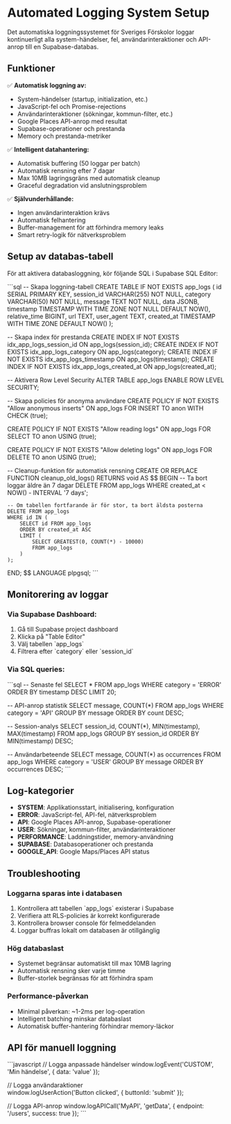 # Automated Logging System Setup

Det automatiska loggningssystemet för Sveriges Förskolor loggar kontinuerligt alla system-händelser, fel, användarinteraktioner och API-anrop till en Supabase-databas.

## Funktioner

✅ **Automatisk loggning av:**
- System-händelser (startup, initialization, etc.)
- JavaScript-fel och Promise-rejections
- Användarinteraktioner (sökningar, kommun-filter, etc.)
- Google Places API-anrop med resultat
- Supabase-operationer och prestanda
- Memory och prestanda-metriker

✅ **Intelligent datahantering:**
- Automatisk buffering (50 loggar per batch)
- Automatisk rensning efter 7 dagar
- Max 10MB lagringsgräns med automatisk cleanup
- Graceful degradation vid anslutningsproblem

✅ **Självunderhållande:**
- Ingen användarinteraktion krävs
- Automatisk felhantering
- Buffer-management för att förhindra memory leaks
- Smart retry-logik för nätverksproblem

## Setup av databas-tabell

För att aktivera databasloggning, kör följande SQL i Supabase SQL Editor:

\`\`\`sql
-- Skapa loggning-tabell
CREATE TABLE IF NOT EXISTS app_logs (
    id SERIAL PRIMARY KEY,
    session_id VARCHAR(255) NOT NULL,
    category VARCHAR(50) NOT NULL,
    message TEXT NOT NULL,
    data JSONB,
    timestamp TIMESTAMP WITH TIME ZONE NOT NULL DEFAULT NOW(),
    relative_time BIGINT,
    url TEXT,
    user_agent TEXT,
    created_at TIMESTAMP WITH TIME ZONE DEFAULT NOW()
);

-- Skapa index för prestanda
CREATE INDEX IF NOT EXISTS idx_app_logs_session_id ON app_logs(session_id);
CREATE INDEX IF NOT EXISTS idx_app_logs_category ON app_logs(category);
CREATE INDEX IF NOT EXISTS idx_app_logs_timestamp ON app_logs(timestamp);
CREATE INDEX IF NOT EXISTS idx_app_logs_created_at ON app_logs(created_at);

-- Aktivera Row Level Security
ALTER TABLE app_logs ENABLE ROW LEVEL SECURITY;

-- Skapa policies för anonyma användare
CREATE POLICY IF NOT EXISTS "Allow anonymous inserts" ON app_logs
    FOR INSERT 
    TO anon 
    WITH CHECK (true);
    
CREATE POLICY IF NOT EXISTS "Allow reading logs" ON app_logs
    FOR SELECT 
    TO anon 
    USING (true);
    
CREATE POLICY IF NOT EXISTS "Allow deleting logs" ON app_logs
    FOR DELETE 
    TO anon 
    USING (true);

-- Cleanup-funktion för automatisk rensning
CREATE OR REPLACE FUNCTION cleanup_old_logs()
RETURNS void AS $$
BEGIN
    -- Ta bort loggar äldre än 7 dagar
    DELETE FROM app_logs 
    WHERE created_at < NOW() - INTERVAL '7 days';
    
    -- Om tabellen fortfarande är för stor, ta bort äldsta posterna
    DELETE FROM app_logs 
    WHERE id IN (
        SELECT id FROM app_logs 
        ORDER BY created_at ASC 
        LIMIT (
            SELECT GREATEST(0, COUNT(*) - 10000)
            FROM app_logs 
        )
    );
END;
$$ LANGUAGE plpgsql;
\`\`\`

## Monitorering av loggar

### Via Supabase Dashboard:
1. Gå till Supabase project dashboard
2. Klicka på "Table Editor" 
3. Välj tabellen \`app_logs\`
4. Filtrera efter \`category\` eller \`session_id\`

### Via SQL queries:
\`\`\`sql
-- Senaste fel
SELECT * FROM app_logs 
WHERE category = 'ERROR' 
ORDER BY timestamp DESC 
LIMIT 20;

-- API-anrop statistik
SELECT message, COUNT(*) 
FROM app_logs 
WHERE category = 'API' 
GROUP BY message 
ORDER BY count DESC;

-- Session-analys
SELECT session_id, COUNT(*), MIN(timestamp), MAX(timestamp)
FROM app_logs 
GROUP BY session_id 
ORDER BY MIN(timestamp) DESC;

-- Användarbeteende
SELECT message, COUNT(*) as occurrences
FROM app_logs 
WHERE category = 'USER'
GROUP BY message 
ORDER BY occurrences DESC;
\`\`\`

## Log-kategorier

- **SYSTEM**: Applikationsstart, initialisering, konfiguration
- **ERROR**: JavaScript-fel, API-fel, nätverksproblem  
- **API**: Google Places API-anrop, Supabase-operationer
- **USER**: Sökningar, kommun-filter, användarinteraktioner
- **PERFORMANCE**: Laddningstider, memory-användning
- **SUPABASE**: Databasoperationer och prestanda
- **GOOGLE_API**: Google Maps/Places API status

## Troubleshooting

### Loggarna sparas inte i databasen
1. Kontrollera att tabellen \`app_logs\` existerar i Supabase
2. Verifiera att RLS-policies är korrekt konfigurerade
3. Kontrollera browser console för felmeddelanden
4. Loggar buffras lokalt om databasen är otillgänglig

### Hög databaslast
- Systemet begränsar automatiskt till max 10MB lagring
- Automatisk rensning sker varje timme
- Buffer-storlek begränsas för att förhindra spam

### Performance-påverkan
- Minimal påverkan: ~1-2ms per log-operation
- Intelligent batching minskar databaslast
- Automatisk buffer-hantering förhindrar memory-läckor

## API för manuell loggning

\`\`\`javascript
// Logga anpassade händelser
window.logEvent('CUSTOM', 'Min händelse', { data: 'value' });

// Logga användaraktioner  
window.logUserAction('Button clicked', { buttonId: 'submit' });

// Logga API-anrop
window.logAPICall('MyAPI', 'getData', { endpoint: '/users', success: true });
\`\`\`
